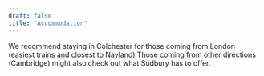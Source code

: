 ```yaml
---
draft: false
title: "Accommodation"
---
```

We recommend staying in Colchester for those coming from London (easiest trains and closest to Nayland)
Those coming from other directions (Cambridge) might also check out what Sudbury has to offer. 

